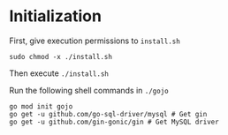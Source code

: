 # Initialization

First, give execution permissions to `install.sh`
```shell
sudo chmod -x ./install.sh
```
Then execute `./install.sh`

Run the following shell commands in `./gojo` 
```shell
go mod init gojo
go get -u github.com/go-sql-driver/mysql # Get gin
go get -u github.com/gin-gonic/gin # Get MySQL driver
```

